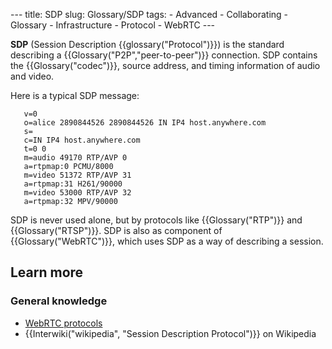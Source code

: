 --- title: SDP slug: Glossary/SDP tags: - Advanced - Collaborating - Glossary - Infrastructure - Protocol - WebRTC ---

**SDP** (Session Description {{glossary("Protocol")}}) is the standard describing a {{Glossary("P2P","peer-to-peer")}} connection. SDP contains the {{Glossary("codec")}}, source address, and timing information of audio and video.

Here is a typical SDP message:

       v=0
       o=alice 2890844526 2890844526 IN IP4 host.anywhere.com
       s=
       c=IN IP4 host.anywhere.com
       t=0 0
       m=audio 49170 RTP/AVP 0
       a=rtpmap:0 PCMU/8000
       m=video 51372 RTP/AVP 31
       a=rtpmap:31 H261/90000
       m=video 53000 RTP/AVP 32
       a=rtpmap:32 MPV/90000

SDP is never used alone, but by protocols like {{Glossary("RTP")}} and {{Glossary("RTSP")}}. SDP is also as component of {{Glossary("WebRTC")}}, which uses SDP as a way of describing a session.

## Learn more

### General knowledge

- [WebRTC protocols](/en-US/docs/Web/API/WebRTC_API/Protocols)
- {{Interwiki("wikipedia", "Session Description Protocol")}} on Wikipedia
